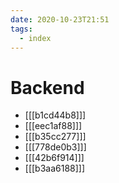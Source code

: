 ```yaml
---
date: 2020-10-23T21:51
tags: 
  - index
---
```


# Backend

- [[[b1cd44b8]]]
- [[[eec1af88]]]
- [[[b35cc277]]]
- [[[778de0b3]]]
- [[[42b6f914]]]
- [[[b3aa6188]]]
